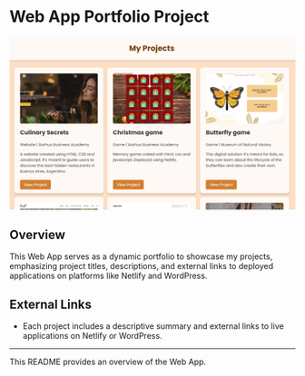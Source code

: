 # Web App Portfolio Project

![Web App Solution](/img/project-overview.png)

## Overview

This Web App serves as a dynamic portfolio to showcase my projects, emphasizing project titles, descriptions, and external links to deployed applications on platforms like Netlify and WordPress.

## External Links

- Each project includes a descriptive summary and external links to live applications on Netlify or WordPress.

-------------------------

This README provides an overview of the Web App.
